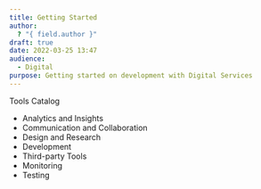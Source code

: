 ```yaml
---
title: Getting Started
author:
  ? "{ field.author }"
draft: true
date: 2022-03-25 13:47
audience:
  - Digital
purpose: Getting started on development with Digital Services
---
```

Tools Catalog
- Analytics and Insights
- Communication and Collaboration
- Design and Research
- Development
- Third-party Tools
- Monitoring
- Testing